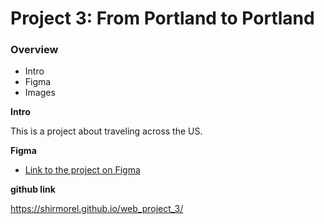 # Project 3: From Portland to Portland

### Overview
* Intro
* Figma
* Images

**Intro**

This is a project about traveling across the US.

**Figma**

* [Link to the project on Figma](https://www.figma.com/file/AtbNbstbxWPcMqvF061V0R/Sprint-3%3A-From-Portland-to-Portland-%7C-desktop-%2B-mobile?node-id=0%3A1)

**github link**

https://shirmorel.github.io/web_project_3/

